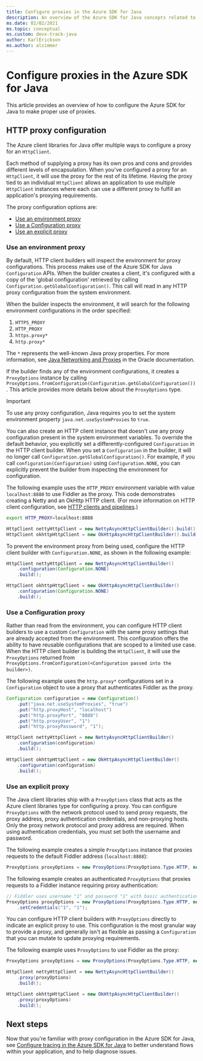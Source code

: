```yaml
---
title: Configure proxies in the Azure SDK for Java
description: An overview of the Azure SDK for Java concepts related to proxying
ms.date: 02/02/2021
ms.topic: conceptual
ms.custom: devx-track-java
author: KarlErickson
ms.author: alzimmer
---
```


# Configure proxies in the Azure SDK for Java

This article provides an overview of how to configure the Azure SDK for Java to make proper use of proxies.

## HTTP proxy configuration

The Azure client libraries for Java offer multiple ways to configure a proxy for an `HttpClient`.

Each method of supplying a proxy has its own pros and cons and provides different levels of encapsulation. When you've configured a proxy for an `HttpClient`, it will use the proxy for the rest of its lifetime. Having the proxy tied to an individual `HttpClient` allows an application to use multiple `HttpClient` instances where each can use a different proxy to fulfill an application's proxying requirements.

The proxy configuration options are:

* [Use an environment proxy](#use-an-environment-proxy)
* [Use a Configuration proxy](#use-a-configuration-proxy)
* [Use an explicit proxy](#use-an-explicit-proxy)

### Use an environment proxy

By default, HTTP client builders will inspect the environment for proxy configurations. This process makes use of the Azure SDK for Java `Configuration` APIs. When the builder creates a client, it's configured with a copy of the 'global configuration' retrieved by calling `Configuration.getGlobalConfiguration()`. This call will read in any HTTP proxy configuration from the system environment.

When the builder inspects the environment, it will search for the following environment configurations in the order specified:

1. `HTTPS_PROXY`
2. `HTTP_PROXY`
3. `https.proxy*`
4. `http.proxy*`

The `*` represents the well-known Java proxy properties. For more information, see [Java Networking and Proxies](https://docs.oracle.com/javase/8/docs/technotes/guides/net/proxies.html) in the Oracle documentation.

If the builder finds any of the environment configurations, it creates a `ProxyOptions` instance by calling `ProxyOptions.fromConfiguration(Configuration.getGlobalConfiguration())`. This article provides more details below about the `ProxyOptions` type.

> [!Important]
> To use any proxy configuration, Java requires you to set the system environment property `java.net.useSystemProxies` to `true`.

You can also create an HTTP client instance that doesn't use any proxy configuration present in the system environment variables. To override the default behavior, you explicitly set a differently-configured `Configuration` in the HTTP client builder. When you set a `Configuration` in the builder, it will no longer call `Configuration.getGlobalConfiguration()`. For example, if you call `configuration(Configuration)` using `Configuration.NONE`, you can explicitly prevent the builder from inspecting the environment for configuration.

The following example uses the `HTTP_PROXY` environment variable with value `localhost:8888` to use Fiddler as the proxy. This code demonstrates creating a Netty and an OkHttp HTTP client. (For more information on HTTP client configuration, see [HTTP clients and pipelines](http-client-pipeline.md).)

```bash
export HTTP_PROXY=localhost:8888
```

```java
HttpClient nettyHttpClient = new NettyAsyncHttpClientBuilder().build();
HttpClient okhttpHttpClient = new OkHttpAsyncHttpClientBuilder().build();
```

To prevent the environment proxy from being used, configure the HTTP client builder with `Configuration.NONE`, as shown in the following example:

```java
HttpClient nettyHttpClient = new NettyAsyncHttpClientBuilder()
    .configuration(Configuration.NONE)
    .build();

HttpClient okhttpHttpClient = new OkHttpAsyncHttpClientBuilder()
    .configuration(Configuration.NONE)
    .build();
```

### Use a Configuration proxy

Rather than read from the environment, you can configure HTTP client builders to use a custom `Configuration` with the same proxy settings that are already accepted from the environment. This configuration offers the ability to have reusable configurations that are scoped to a limited use case. When the HTTP client builder is building the `HttpClient`, it will use the `ProxyOptions` returned from `ProxyOptions.fromConfiguration(<Configuration passed into the builder>)`.

The following example uses the `http.proxy*` configurations set in a `Configuration` object to use a proxy that authenticates Fiddler as the proxy.

```java
Configuration configuration = new Configuration()
    .put("java.net.useSystemProxies", "true")
    .put("http.proxyHost", "localhost")
    .put("http.proxyPort", "8888")
    .put("http.proxyUser", "1")
    .put("http.proxyPassword", "1");

HttpClient nettyHttpClient = new NettyAsyncHttpClientBuilder()
    .configuration(configuration)
    .build();

HttpClient okhttpHttpClient = new OkHttpAsyncHttpClientBuilder()
    .configuration(configuration)
    .build();
```

### Use an explicit proxy

The Java client libraries ship with a `ProxyOptions` class that acts as the Azure client libraries type for configuring a proxy. You can configure `ProxyOptions` with the network protocol used to send proxy requests, the proxy address, proxy authentication credentials, and non-proxying hosts. Only the proxy network protocol and proxy address are required. When using authentication credentials, you must set both the username and password.

The following example creates a simple `ProxyOptions` instance that proxies requests to the default Fiddler address (`localhost:8888`):

```java
ProxyOptions proxyOptions = new ProxyOptions(ProxyOptions.Type.HTTP, new InetSocketAddress("localhost", 8888));
```

The following example creates an authenticated `ProxyOptions` that proxies requests to a Fiddler instance requiring proxy authentication:

```java
// Fiddler uses username "1" and password "1" with basic authentication as its proxy authentication requirement.
ProxyOptions proxyOptions = new ProxyOptions(ProxyOptions.Type.HTTP, new InetSocketAddress("localhost", 8888))
    .setCredentials("1", "1");
```

You can configure HTTP client builders with `ProxyOptions` directly to indicate an explicit proxy to use. This configuration is the most granular way to provide a proxy, and generally isn't as flexible as passing a `Configuration` that you can mutate to update proxying requirements.

The following example uses `ProxyOptions` to use Fiddler as the proxy:

```java
ProxyOptions proxyOptions = new ProxyOptions(ProxyOptions.Type.HTTP, new InetSocketAddress("localhost", 8888));

HttpClient nettyHttpClient = new NettyAsyncHttpClientBuilder()
    .proxy(proxyOptions)
    .build();

HttpClient okhttpHttpClient = new OkHttpAsyncHttpClientBuilder()
    .proxy(proxyOptions)
    .build();
```

## Next steps

Now that you're familiar with proxy configuration in the Azure SDK for Java, see [Configure tracing in the Azure SDK for Java](tracing.md) to better understand flows within your application, and to help diagnose issues.
